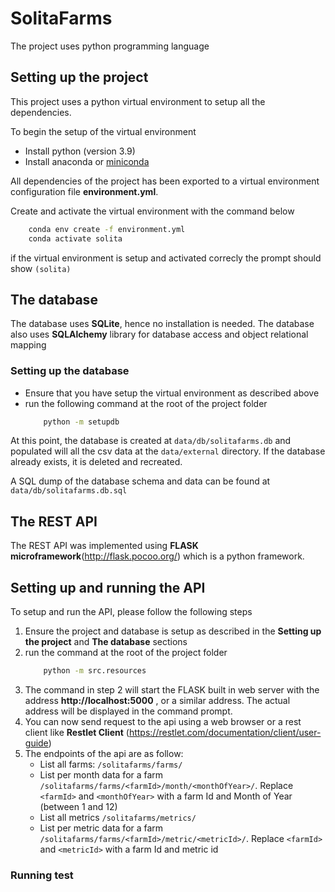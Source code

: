 # SolitaFarms
The project uses python programming language

## Setting up the project
This project uses a python virtual environment to setup all the dependencies.

To begin the setup of the virtual environment
*  Install python (version 3.9)
*  Install anaconda or [miniconda](https://docs.conda.io/en/latest/miniconda.html)

All dependencies of the project has been exported to a virtual environment configuration file **environment.yml**.

Create and activate the virtual environment with the command below

````bash 
    conda env create -f environment.yml
    conda activate solita 
````
if the virtual environment is setup and activated correcly the prompt should show
   `(solita)` 

## The database
The database uses **SQLite**, hence no installation is needed. 
The database also uses **SQLAlchemy** library for database access and object relational mapping

### Setting up the database
* Ensure that you have setup the virtual environment as described above
* run the following command at the root of the project folder
    ````bash 
        python -m setupdb
    ````

At this point, the database is created at `data/db/solitafarms.db` and populated will all the csv data at the `data/external` directory.  If the database already exists, it is deleted and recreated.

A SQL dump of the database schema and data can be found at `data/db/solitafarms.db.sql`

## The REST API
The REST API was implemented using **FLASK microframework**(http://flask.pocoo.org/) which is a python framework.  


## Setting up and running the API
To setup and run the API, please follow the following steps

1. Ensure the project and database is setup as described in the **Setting up the project** and **The database** sections
2. run the command at the root of the project folder
    ````bash
        python -m src.resources
    ````
3. The command in step 2  will start the FLASK built in web server with the address **http://localhost:5000** , or a similar address. The actual address will be displayed in the command prompt. 
4. You can now send request to the api using a web browser or a rest client like  **Restlet Client** (https://restlet.com/documentation/client/user-guide)
5. The endpoints of the api are as follow:
    * List all farms: `/solitafarms/farms/`
    * List per month data for a farm `/solitafarms/farms/<farmId>/month/<monthOfYear>/`. Replace `<farmId>` and `<monthOfYear>` with a farm Id and Month of Year (between 1 and 12)
    * List all metrics `/solitafarms/metrics/`
    * List per metric data for a farm `/solitafarms/farms/<farmId>/metric/<metricId>/`. Replace `<farmId>` and `<metricId>` with a farm Id and metric id
### Running test